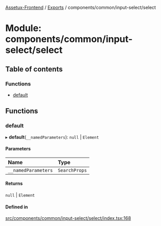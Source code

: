 [Assetux-Frontend](../README.md) / [Exports](../modules.md) / components/common/input-select/select

# Module: components/common/input-select/select

## Table of contents

### Functions

- [default](components_common_input_select_select.md#default)

## Functions

### default

▸ **default**(`__namedParameters`): ``null`` \| `Element`

#### Parameters

| Name | Type |
| :------ | :------ |
| `__namedParameters` | `SearchProps` |

#### Returns

``null`` \| `Element`

#### Defined in

[src/components/common/input-select/select/index.tsx:168](https://github.com/ASSETUX/frontend/blob/9a68660/src/components/common/input-select/select/index.tsx#L168)

